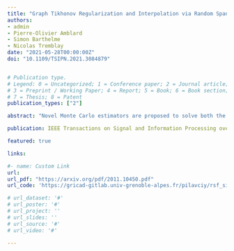 ```yaml
---
title: "Graph Tikhonov Regularization and Interpolation via Random Spanning Forests"
authors:
- admin
- Pierre-Olivier Amblard
- Simon Barthelme
- Nicolas Tremblay
date: "2021-05-28T00:00:00Z"
doi: "10.1109/TSIPN.2021.3084879"


# Publication type.
# Legend: 0 = Uncategorized; 1 = Conference paper; 2 = Journal article;
# 3 = Preprint / Working Paper; 4 = Report; 5 = Book; 6 = Book section;
# 7 = Thesis; 8 = Patent
publication_types: ["2"]

abstract: "Novel Monte Carlo estimators are proposed to solve both the Tikhonov regularization (TR) and the interpolation problems on graphs. These estimators are based on random spanning forests (RSF), the theoretical properties of which enable to analyze the estimators' theoretical mean and variance. We also show how to perform hyperparameter tuning for these RSF-based estimators. TR is a component in many well-known algorithms, and we show how the proposed estimators can be easily adapted to avoid expensive intermediate steps in generalized semi-supervised learning, label propagation, Newton's method and iteratively reweighted least squares. In the experiments, we illustrate the proposed methods on several problems and provide observations on their run time."

publication: IEEE Transactions on Signal and Information Processing over Networks

featured: true

links:

#- name: Custom Link
url:
url_pdf: "https://arxiv.org/pdf/2011.10450.pdf"
url_code: 'https://gricad-gitlab.univ-grenoble-alpes.fr/pilavciy/rsf_sipn_codes'

# url_dataset: '#'
# url_poster: '#'
# url_project: ''
# url_slides: ''
# url_source: '#'
# url_video: '#'

---
```

